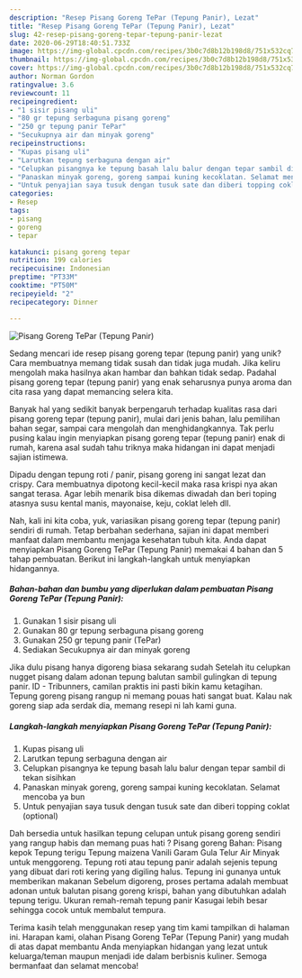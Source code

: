 ```yaml
---
description: "Resep Pisang Goreng TePar (Tepung Panir), Lezat"
title: "Resep Pisang Goreng TePar (Tepung Panir), Lezat"
slug: 42-resep-pisang-goreng-tepar-tepung-panir-lezat
date: 2020-06-29T18:40:51.733Z
image: https://img-global.cpcdn.com/recipes/3b0c7d8b12b198d8/751x532cq70/pisang-goreng-tepar-tepung-panir-foto-resep-utama.jpg
thumbnail: https://img-global.cpcdn.com/recipes/3b0c7d8b12b198d8/751x532cq70/pisang-goreng-tepar-tepung-panir-foto-resep-utama.jpg
cover: https://img-global.cpcdn.com/recipes/3b0c7d8b12b198d8/751x532cq70/pisang-goreng-tepar-tepung-panir-foto-resep-utama.jpg
author: Norman Gordon
ratingvalue: 3.6
reviewcount: 11
recipeingredient:
- "1 sisir pisang uli"
- "80 gr tepung serbaguna pisang goreng"
- "250 gr tepung panir TePar"
- "Secukupnya air dan minyak goreng"
recipeinstructions:
- "Kupas pisang uli"
- "Larutkan tepung serbaguna dengan air"
- "Celupkan pisangnya ke tepung basah lalu balur dengan tepar sambil di tekan sisihkan"
- "Panaskan minyak goreng, goreng sampai kuning kecoklatan. Selamat mencoba ya bun"
- "Untuk penyajian saya tusuk dengan tusuk sate dan diberi topping coklat (optional)"
categories:
- Resep
tags:
- pisang
- goreng
- tepar

katakunci: pisang goreng tepar 
nutrition: 199 calories
recipecuisine: Indonesian
preptime: "PT33M"
cooktime: "PT50M"
recipeyield: "2"
recipecategory: Dinner

---
```



![Pisang Goreng TePar (Tepung Panir)](https://img-global.cpcdn.com/recipes/3b0c7d8b12b198d8/751x532cq70/pisang-goreng-tepar-tepung-panir-foto-resep-utama.jpg)

Sedang mencari ide resep pisang goreng tepar (tepung panir) yang unik? Cara membuatnya memang tidak susah dan tidak juga mudah. Jika keliru mengolah maka hasilnya akan hambar dan bahkan tidak sedap. Padahal pisang goreng tepar (tepung panir) yang enak seharusnya punya aroma dan cita rasa yang dapat memancing selera kita.

Banyak hal yang sedikit banyak berpengaruh terhadap kualitas rasa dari pisang goreng tepar (tepung panir), mulai dari jenis bahan, lalu pemilihan bahan segar, sampai cara mengolah dan menghidangkannya. Tak perlu pusing kalau ingin menyiapkan pisang goreng tepar (tepung panir) enak di rumah, karena asal sudah tahu triknya maka hidangan ini dapat menjadi sajian istimewa.

Dipadu dengan tepung roti / panir, pisang goreng ini sangat lezat dan crispy. Cara membuatnya dipotong kecil-kecil maka rasa krispi nya akan sangat terasa. Agar lebih menarik bisa dikemas diwadah dan beri toping atasnya susu kental manis, mayonaise, keju, coklat leleh dll.


Nah, kali ini kita coba, yuk, variasikan pisang goreng tepar (tepung panir) sendiri di rumah. Tetap berbahan sederhana, sajian ini dapat memberi manfaat dalam membantu menjaga kesehatan tubuh kita. Anda dapat menyiapkan Pisang Goreng TePar (Tepung Panir) memakai 4 bahan dan 5 tahap pembuatan. Berikut ini langkah-langkah untuk menyiapkan hidangannya.

<!--inarticleads1-->

##### Bahan-bahan dan bumbu yang diperlukan dalam pembuatan Pisang Goreng TePar (Tepung Panir):

1. Gunakan 1 sisir pisang uli
1. Gunakan 80 gr tepung serbaguna pisang goreng
1. Gunakan 250 gr tepung panir (TePar)
1. Sediakan Secukupnya air dan minyak goreng


Jika dulu pisang hanya digoreng biasa sekarang sudah Setelah itu celupkan nugget pisang dalam adonan tepung balutan sambil gulingkan di tepung panir. ID - Tribunners, camilan praktis ini pasti bikin kamu ketagihan. Tepung goreng pisang rangup ni memang pouas hati sangat buat. Kalau nak goreng siap ada serdak dia, memang resepi ni lah kami guna. 

<!--inarticleads2-->

##### Langkah-langkah menyiapkan Pisang Goreng TePar (Tepung Panir):

1. Kupas pisang uli
1. Larutkan tepung serbaguna dengan air
1. Celupkan pisangnya ke tepung basah lalu balur dengan tepar sambil di tekan sisihkan
1. Panaskan minyak goreng, goreng sampai kuning kecoklatan. Selamat mencoba ya bun
1. Untuk penyajian saya tusuk dengan tusuk sate dan diberi topping coklat (optional)


Dah bersedia untuk hasilkan tepung celupan untuk pisang goreng sendiri yang rangup habis dan memang puas hati ? Pisang goreng Bahan: Pisang kepok Tepung terigu Tepung maizena Vanili Garam Gula Telur Air Minyak untuk menggoreng. Tepung roti atau tepung panir adalah sejenis tepung yang dibuat dari roti kering yang digiling halus. Tepung ini gunanya untuk memberikan makanan Sebelum digoreng, proses pertama adalah membuat adonan untuk balutan pisang goreng krispi, bahan yang dibutuhkan adalah tepung terigu. Ukuran remah-remah tepung panir Kasugai lebih besar sehingga cocok untuk membalut tempura. 

Terima kasih telah menggunakan resep yang tim kami tampilkan di halaman ini. Harapan kami, olahan Pisang Goreng TePar (Tepung Panir) yang mudah di atas dapat membantu Anda menyiapkan hidangan yang lezat untuk keluarga/teman maupun menjadi ide dalam berbisnis kuliner. Semoga bermanfaat dan selamat mencoba!
